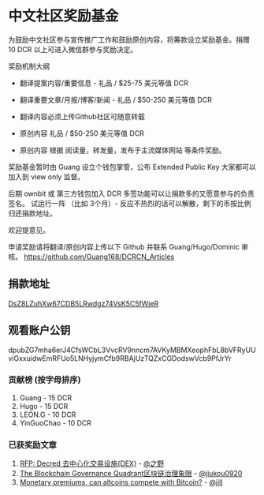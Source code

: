 # 中文社区奖励基金 

为鼓励中文社区参与宣传推广工作和鼓励原创内容，将筹款设立奖励基金。捐赠 10 DCR 以上可进入微信群参与奖励决定。

奖励机制大纲

- 翻译提案内容/重要信息 - 礼品 / $25-75 美元等值 DCR
- 翻译重要文章/月报/博客/新闻 - 礼品 / $50-250 美元等值 DCR 
- 翻译内容必须上传Github社区可随意转载

- 原创内容 礼品 / $50-250 美元等值 DCR 
- 原创内容 根据 阅读量，转发量，发布于主流媒体网站 等条件奖励。

奖励基金暂时由 Guang 设立个钱包掌管，公布 Extended Public Key 大家都可以加入到 view only 监督。

后期 ownbit 或 第三方钱包加入 DCR 多签功能可以让捐款多的又愿意参与的负责签名。
试运行一阵 （比如 3个月）- 反应不热烈的话可以解散，剩下的币按比例归还捐款地址。

欢迎提意见。

申请奖励请将翻译/原创内容上传以下 Github 并联系 Guang/Hugo/Dominic 审核。
https://github.com/Guang168/DCRCN_Articles

## 捐款地址
[DsZ8LZuhXw67CDB5LRwdgz74VsK5C5fWjeR](https://explorer.dcrdata.org/address/DsZ8LZuhXw67CDB5LRwdgz74VsK5C5fWjeR)

## 观看账户公钥
dpubZG7mha6erJ4CfsWCbL3VvcRV9nncm7AVKyMBMXeophFbL8bVFRyUUviGxxuidwEmRFUo5LNHyjymCfb9RBAjUzTQZxCGDodswVcb9PfJrYr

### 贡献榜 (按字母排序)
1. Guang - 15 DCR
2. Hugo - 15 DCR
3. LEON.G - 10 DCR
4. YinGuoChao - 10 DCR

### 已获奖励文章

1. [RFP: Decred 去中心化交易设施(DEX)](https://github.com/Guang168/DCR_CommunityArticles/blob/master/RFP_Decred_Decentralized_Exchange_Infrastructure_CN.md) - [@之野](https://explorer.dcrdata.org/tx/938a1d41a147f629e61685daa60fa7b8be1b28a40fb0ed92a38e460395f9af27)
2. [The Blockchain Governance Quadrant区块链治理象限](https://github.com/Guang168/DCR_CommunityArticles/blob/master/The_Blockchain_Governance_Quadrant_CN.md) - [@jiukou0920](https://explorer.dcrdata.org/tx/fef9c4f4fe45f1b47225523fc607865418d8f869a20f23f52f134fcdad2a4f24)
3. [Monetary premiums, can altcoins compete with Bitcoin?](https://github.com/Guang168/DCR_CommunityArticles/blob/master/%E8%B4%A7%E5%B8%81%E6%BA%A2%E4%BB%B7%EF%BC%8C%E5%B1%B1%E5%AF%A8%E5%B8%81%E8%83%BD%E5%90%A6%E4%B8%8E%E6%AF%94%E7%89%B9%E5%B8%81%E4%B8%80%E8%BE%83%E9%AB%98%E4%B8%8B%EF%BC%9F.md) - [@jill](https://explorer.dcrdata.org/tx/805b1d236f007203376748d34de78b151ee925a7b4b7abea51acfeb527a60dbb)
